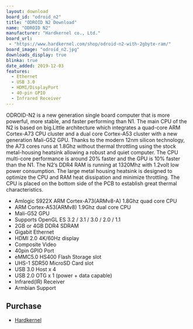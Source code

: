 ```yaml
---
layout: download
board_id: "odroid_n2"
title: "ODROID N2 Download"
name: "ODROID N2"
manufacturer: "Hardkernel co., Ltd."
board_url:
 - "https://www.hardkernel.com/shop/odroid-n2-with-2gbyte-ram/"
board_image: "odroid_n2.jpg"
downloads_display: true
blinka: true
date_added: 2019-12-03
features:
  - Ethernet
  - USB 3.0
  - HDMI/DisplayPort
  - 40-pin GPIO
  - Infrared Receiver
---
```


ODROID-N2 is a new generation single board computer that is more powerful, more stable, and faster performing than N1.
The main CPU of the N2 is based on big.Little architecture which integrates a quad-core ARM Cortex-A73 CPU cluster and a dual core Cortex-A53 cluster with a new generation Mali-G52 GPU.
Thanks to the modern 12nm silicon technology, the A73 cores runs at 1.8Ghz without thermal throttling using the stock metal-housing heatsink allowing a robust and quiet computer.
The CPU multi-core performance is around 20% faster and the GPU is 10% faster than the N1. The N2’s DDR4 RAM is running at 1320Mhz with 1.2volt low power consumption.
The large metal housing heatsink is designed to optimize the CPU and RAM heat dissipation and minimize throttling. The CPU is placed on the bottom side of the PCB to establish great thermal characteristics.

- Amlogic S922X ARM Cortex-A73(ARMv8-A) 1.8Ghz quad core CPU
- ARM Cortex-A53(ARMv8) 1.9Ghz dual core CPU
- Mali-G52 GPU
- Supports OpenGL ES 3.2 / 3.1 / 3.0 / 2.0 / 1.1
- 2GB or 4GB DDR4 SDRAM
- Gigabit Ethernet
- HDMI 2.0 4K/60Hz display
- Composite Video
- 40pin GPIO Port
- eMMC5.0 HS400 Flash Storage slot
- UHS-1 SDR50 MicroSD Card slot
- USB 3.0 Host x 4
- USB 2.0 OTG x 1 (power + data capable)
- Infrared(IR) Receiver
- Armbian Support

## Purchase
* [Hardkernel](https://www.hardkernel.com/shop/odroid-n2-with-2gbyte-ram/)

